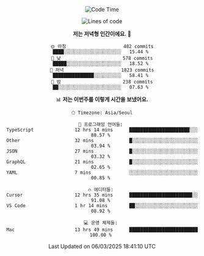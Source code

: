 <div align='center'>
 
<!--START_SECTION:waka-->
![Code Time](http://img.shields.io/badge/Code%20Time-4%2C184%20hrs%2013%20mins-blue)

![Lines of code](https://img.shields.io/badge/%EC%A0%80%EB%8A%94%20%EC%97%AC%ED%83%9C%EA%B9%8C%EC%A7%80%20-1.6%20million%20%EC%A4%84%EC%9D%98%20%EC%BD%94%EB%93%9C%EB%A5%BC%20%EC%9E%91%EC%84%B1%ED%96%88%EC%96%B4%EC%9A%94.-blue)

**저는 저녁형 인간이에요. 🦉** 

```text
🌞 아침                     482 commits         ████░░░░░░░░░░░░░░░░░░░░░   15.44 % 
🌆 낮　                     578 commits         █████░░░░░░░░░░░░░░░░░░░░   18.52 % 
🌃 저녁                     1823 commits        ███████████████░░░░░░░░░░   58.41 % 
🌙 밤　                     238 commits         ██░░░░░░░░░░░░░░░░░░░░░░░   07.63 % 
```


📊 **저는 이번주를 이렇게 시간을 보냈어요.** 

```text
🕑︎ Timezone: Asia/Seoul

💬 프로그래밍 언어들: 
TypeScript               12 hrs 14 mins      ██████████████████████░░░   88.57 % 
Other                    32 mins             █░░░░░░░░░░░░░░░░░░░░░░░░   03.94 % 
JSON                     27 mins             █░░░░░░░░░░░░░░░░░░░░░░░░   03.32 % 
GraphQL                  21 mins             █░░░░░░░░░░░░░░░░░░░░░░░░   02.65 % 
YAML                     7 mins              ░░░░░░░░░░░░░░░░░░░░░░░░░   00.85 % 

🔥 에디터들: 
Cursor                   12 hrs 35 mins      ███████████████████████░░   91.08 % 
VS Code                  1 hr 14 mins        ██░░░░░░░░░░░░░░░░░░░░░░░   08.92 % 

💻 운영 체제들: 
Mac                      13 hrs 49 mins      █████████████████████████   100.00 % 
```


 Last Updated on 06/03/2025 18:41:10 UTC
<!--END_SECTION:waka-->
 </div>
<!---
Emewjin/Emewjin is a ✨ special ✨ repository because its `README.md` (this file) appears on your GitHub profile.
You can click the Preview link to take a look at your changes.
--->
